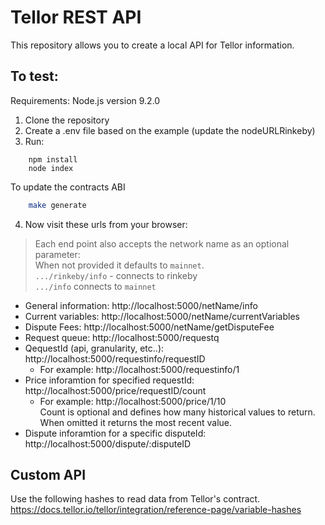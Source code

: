 # Tellor REST API
This repository allows you to create a local API for Tellor information. 

## To test:

Requirements: Node.js version 9.2.0

1. Clone the repository
2. Create a .env file based on the example (update the nodeURLRinkeby)
3. Run:

```node
	npm install
	node index
```

To update the contracts ABI
```bash
    make generate
```

4. Now visit these urls from your browser:
 >Each end point also accepts the network name as an optional parameter:<br/>
 When not provided it defaults to `mainnet`.<br/>
 `.../rinkeby/info` - connects to rinkeby <br/>
`.../info` connects to `mainnet`

* General information:		http://localhost:5000/netName/info
* Current variables:		http://localhost:5000/netName/currentVariables
* Dispute Fees:		http://localhost:5000/netName/getDisputeFee
* Request queue: http://localhost:5000/requestq
* QequestId (api, granularity, etc..): http://localhost:5000/requestinfo/requestID
    * For example: http://localhost:5000/requestinfo/1
* Price inforamtion for specified requestId: http://localhost:5000/price/requestID/count
    * For example: http://localhost:5000/price/1/10<br/>
    Count is optional and defines how many historical values to return. When omitted it returns the most recent value.
* Dispute inforamtion for a specific disputeId:  http://localhost:5000/dispute/:disputeID

## Custom API 
Use the following hashes to read data from Tellor's contract.
https://docs.tellor.io/tellor/integration/reference-page/variable-hashes